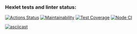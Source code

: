 ### Hexlet tests and linter status:
[![Actions Status](https://github.com/YurokBo/frontend-project-46/actions/workflows/hexlet-check.yml/badge.svg)](https://github.com/YurokBo/frontend-project-46/actions)
[![Maintainability](https://api.codeclimate.com/v1/badges/d808fe8242a93db8fcd4/maintainability)](https://codeclimate.com/github/YurokBo/frontend-project-46/maintainability)
[![Test Coverage](https://api.codeclimate.com/v1/badges/d808fe8242a93db8fcd4/test_coverage)](https://codeclimate.com/github/YurokBo/frontend-project-46/test_coverage)
[![Node CI](https://github.com/YurokBo/frontend-project-46/actions/workflows/nodejs.yml/badge.svg)](https://github.com/YurokBo/frontend-project-46/actions)

[![asciicast](https://asciinema.org/a/rbJwMlqGujRToU8piVvZd8c60.svg)](https://asciinema.org/a/rbJwMlqGujRToU8piVvZd8c60)
